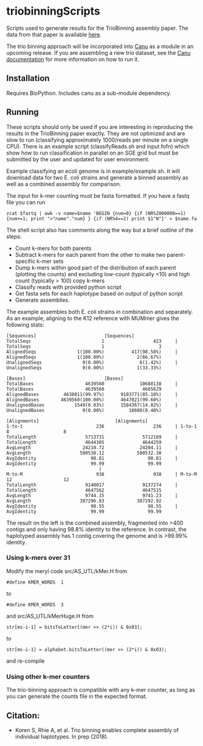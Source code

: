 # triobinningScripts

Scripts used to generate results for the TrioBinning assembly paper. The data from that paper is available [here](https://gembox.cbcb.umd.edu/triobinning/index.html). 

The trio binning approach will be incorporated into [Canu](https://github.com/marbl/canu) as a module in an upcoming release. If you are assembling a new trio dataset, see the [Canu documentation](https://canu.readthedocs.io/en/latest/) for more information on how to run it.

## Installation
Requires BioPython. Includes canu as a sub-module dependency. 

## Running
These scripts should only be used if you are interesting in reproducing the results in the TrioBinning paper exactly. They are not optimized and are slow to run (classifying approximately 1000/reads per minute on a single CPU). There is an example script (classifyReads.sh and input.fofn) which show how to run classification in parallel on an SGE grid but must be submitted by the user and updated for user environment.

Example classifying an ecoli genome is in example/example.sh. It will download data for two E. coli strains and generate a binned assembly as well as a combined assembly for comparison.

The input for k-mer counting must be fasta formatted. If you have a fastq file you can run

`zcat $fastq | awk -v name=$name 'BEGIN {num=0} {if (NR%2000000==1) {num+=1; print ">"name"."num} } {if (NR%4==2) print $1"N"}' > $name.fa`

The shell script also has comments along the way but a brief outline of the steps:

* Count k-mers for both parents
* Subtract k-mers for each parent from the other to make two parent-specific k-mer sets
* Dump k-mers within good part of the distribution of each parent (plotting the counts) and excluding low-count (typically <10) and high count (typically > 100) copy k-mers
* Classify reads with provided python script
* Get fasta sets for each haplotype based on output of python script
* Generate assemblies.

The example assembles both E. coli strains in combination and separately. As an example, aligning to the K12 reference with MUMmer gives the following stats:

```
[Sequences]							[Sequences]
TotalSeqs                          1                  423     |	TotalSeqs                          1                    3
AlignedSeqs               1(100.00%)          417(98.58%)     |	AlignedSeqs               1(100.00%)            2(66.67%)
UnalignedSeqs               0(0.00%)             6(1.42%)     |	UnalignedSeqs               0(0.00%)            1(33.33%)

[Bases]								[Bases]
TotalBases                   4639560             10688138     |	TotalBases                   4639560              4665629
AlignedBases         4638011(99.97%)      9103771(85.18%)     |	AlignedBases        4639560(100.00%)      4647021(99.60%)
UnalignedBases           1549(0.03%)      1584367(14.82%)     |	UnalignedBases              0(0.00%)         18608(0.40%)

[Alignments]							[Alignments]
1-to-1                           236                  236     |	1-to-1                             8                    8
TotalLength                  5713731              5712169     |	TotalLength                  4644305              4644259
AvgLength                   24210.72             24204.11     |	AvgLength                  580538.12            580532.38
AvgIdentity                    98.81                98.81     |	AvgIdentity                    99.99                99.99
							      |
M-to-M                           938                  938     |	M-to-M                            12                   12
TotalLength                  9140017              9137274     |	TotalLength                  4647562              4647515
AvgLength                    9744.15              9741.23     |	AvgLength                  387296.83            387292.92
AvgIdentity                    98.55                98.55     |	AvgIdentity                    99.99                99.99
```

The result on the left is the combined assembly, fragmented into >400 contigs and only having 98.8% identity to the reference. In contrast, the haplotyped assembly has 1 contig covering the genome and is >99.99% identity.

### Using k-mers over 31
Modify the meryl code src/AS_UTL/kMer.H from
```
#define KMER_WORDS  1
```
to
```
#define KMER_WORDS  3
```
and src/AS_UTL/kMerHuge.H from
```
str[ms-i-1] = bitsToLetter[(mer >> (2*i)) & 0x03];
```
to
```
str[ms-i-1] = alphabet.bitsToLetter((mer >> (2*i)) & 0x03);
```
and re-compile

### Using other k-mer counters

The trio-binning approach is compatible with any k-mer counter, as long as you can generate the counts file in the expected format.

## Citation:
 - Koren S, Rhie A, et al. Trio binning enables complete assembly of individual haplotypes. In prep (2018).
